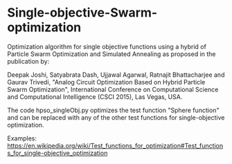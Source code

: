 # Single-objective-Swarm-optimization
Optimization algorithm for single objective functions using a hybrid of Particle Swarm Optimization and Simulated Annealing as proposed in the publication by: 

Deepak Joshi, Satyabrata Dash, Ujjawal Agarwal, Ratnajit Bhattacharjee and Gaurav Trivedi, "Analog Circuit Optimization Based on Hybrid Particle Swarm Optimization", International Conference on Computational Science and Computational Intelligence (CSCI 2015), Las Vegas, USA.

The code hpso_singleObj.py optimizes the test function "Sphere function" and can be replaced with any of the other test functions for single-objective optimization. 

Examples: https://en.wikipedia.org/wiki/Test_functions_for_optimization#Test_functions_for_single-objective_optimization
